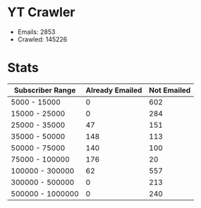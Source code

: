 # YT Crawler
- Emails: 2853
- Crawled: 145226

# Stats
| Subscriber Range  | Already Emailed | Not Emailed |
|-------|-------|-------|
| 5000 - 15000 | 0 | 602 |
| 15000 - 25000 | 0 | 284 |
| 25000 - 35000 | 47 | 151 |
| 35000 - 50000 | 148 | 113 |
| 50000 - 75000 | 140 | 100 |
| 75000 - 100000 | 176 | 20 |
| 100000 - 300000 | 62 | 557 |
| 300000 - 500000 | 0 | 213 |
| 500000 - 1000000 | 0 | 240 |
